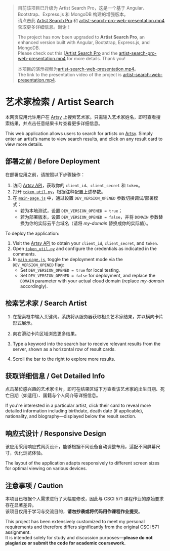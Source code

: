 > 目前该项目已升级为 Artist Search Pro，这是一个基于 Angular、Bootstrap、Express.js 和 MongoDB 构建的增强版本。  
> 请点击此 [Artist Search Pro](https://github.com/zhichzhang/artist-search-pro) 和 [artist-search-pro-web-presentation.mp4](https://drive.google.com/file/d/1s1TLZP6b2hlV72P6W_J_aXHGdjfJovg7/view?usp=sharing) 获取更多详细信息。谢谢！
>   
> The project has now been upgraded to **Artist Search Pro**, an enhanced version built with Angular, Bootstrap, Express.js, and MongoDB.  
> Please check out this [[Artist Search Pro](https://github.com/zhichzhang/artist-search-pro) and the [artist-search-pro-web-presentation.mp4](https://drive.google.com/file/d/1s1TLZP6b2hlV72P6W_J_aXHGdjfJovg7/view?usp=sharing) for more details. Thank you!
>
> 本项目的演示视频为[artist-search-web-presentation.mp4](https://drive.google.com/file/d/1s1TLZP6b2hlV72P6W_J_aXHGdjfJovg7/view?usp=drive_link)。  
> The link to the presentation video of the project is [artist-search-web-presentation.mp4](https://drive.google.com/file/d/1s1TLZP6b2hlV72P6W_J_aXHGdjfJovg7/view?usp=drive_link).

# 艺术家检索 / Artist Search

本网页应用允许用户在 [Artsy](https://www.artsy.net/) 上搜索艺术家。只需输入艺术家姓名，即可查看搜索结果，并点击任意结果卡片查看更多详细信息。

This web application allows users to search for artists on [Artsy](https://www.artsy.net/). Simply enter an artist’s name to view search results, and click on any result card to view more details.

## 部署之前 / Before Deployment

在部署应用之前，请按照以下步骤操作：

1. 访问 [Artsy API](https://developers.artsy.net/)，获取你的 `client_id`、`client_secret` 和 `token`。
2. 打开 [`token_util.py`](./app/utils/token_util.py)，根据注释配置上述参数。
3. 在 [`main-page.js`](./app/static/js/main-page.js) 中，通过设置 `DEV_VERSION_OPENED` 参数切换调试/部署模式：
   - 若为本地测试，设置 `DEV_VERSION_OPENED = true`；
   - 若为部署版本，设置 `DEV_VERSION_OPENED = false`，并将 `DOMAIN` 参数替换为你的实际云平台域名（请将 *my-domain* 替换成你的实际值）。

To deploy the application:

1. Visit the [Artsy API](https://developers.artsy.net/) to obtain your `client_id`, `client_secret`, and `token`.
2. Open [`token_util.py`](./app/utils/token_util.py) and configure the credentials as indicated in the comments.
3. In [`main-page.js`](./app/static/js/main-page.js), toggle the deployment mode via the `DEV_VERSION_OPENED` flag:
   - Set `DEV_VERSION_OPENED = true` for local testing.
   - Set `DEV_VERSION_OPENED = false` for deployment, and replace the `DOMAIN` parameter with your actual cloud domain (replace *my-domain* accordingly).

## 检索艺术家 / Search Artist

1. 在搜索框中输入关键词，系统将从服务器获取相关艺术家结果，并以横向卡片形式展示。
2. 向右滑动卡片区域浏览更多结果。

1. Type a keyword into the search bar to receive relevant results from the server, shown as a horizontal row of result cards.  
2. Scroll the bar to the right to explore more results.

## 获取详细信息 / Get Detailed Info

点击某位感兴趣的艺术家卡片，即可在结果区域下方查看该艺术家的出生日期、死亡日期（如适用）、国籍与个人简介等详细信息。

If you're interested in a particular artist, click their card to reveal more detailed information including birthdate, death date (if applicable), nationality, and biography—displayed below the result section.

## 响应式设计 / Responsive Design

该应用采用响应式网页设计，能够根据不同设备自动调整布局，适配不同屏幕尺寸，优化浏览体验。

The layout of the application adapts responsively to different screen sizes for optimal viewing on various devices.

## 注意事项 / Caution

本项目已根据个人需求进行了大幅度修改，因此与 CSCI 571 课程作业的原始要求存在显著差异。  
该项目仅用于学习与交流目的，**请勿抄袭或将代码用作课程作业提交**。

This project has been extensively customized to meet my personal requirements and therefore differs significantly from the original CSCI 571 assignment.  
It is intended solely for study and discussion purposes—**please do not plagiarize or submit the code for academic coursework.**
